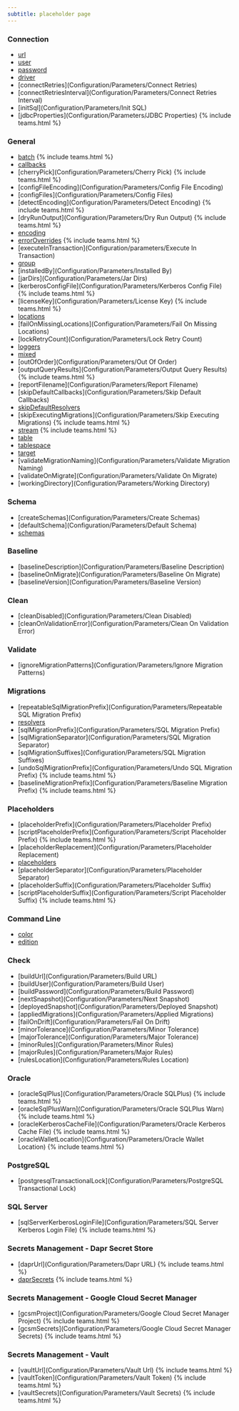 ```yaml
---
subtitle: placeholder page
---
```


### Connection
- [url](Configuration/parameters/url)
- [user](Configuration/parameters/user)
- [password](Configuration/parameters/password)
- [driver](Configuration/parameters/driver)
- [connectRetries](Configuration/Parameters/Connect Retries)
- [connectRetriesInterval](Configuration/Parameters/Connect Retries Interval)
- [initSql](Configuration/Parameters/Init SQL)
- [jdbcProperties](Configuration/Parameters/JDBC Properties) {% include teams.html %}

### General

- [batch](Configuration/parameters/batch) {% include teams.html %}
- [callbacks](Configuration/parameters/callbacks)
- [cherryPick](Configuration/Parameters/Cherry Pick) {% include teams.html %}
- [configFileEncoding](Configuration/Parameters/Config File Encoding)
- [configFiles](Configuration/Parameters/Config Files)
- [detectEncoding](Configuration/Parameters/Detect Encoding) {% include teams.html %}
- [dryRunOutput](Configuration/Parameters/Dry Run Output) {% include teams.html %}
- [encoding](Configuration/parameters/encoding)
- [errorOverrides](Configuration/parameters/errorOverrides) {% include teams.html %}
- [executeInTransaction](Configuration/parameters/Execute In Transaction)
- [group](Configuration/parameters/group)
- [installedBy](Configuration/Parameters/Installed By)
- [jarDirs](Configuration/Parameters/Jar Dirs)
- [kerberosConfigFile](Configuration/Parameters/Kerberos Config File) {% include teams.html %}
- [licenseKey](Configuration/Parameters/License Key) {% include teams.html %}
- [locations](Configuration/parameters/locations)
- [failOnMissingLocations](Configuration/Parameters/Fail On Missing Locations)
- [lockRetryCount](Configuration/Parameters/Lock Retry Count)
- [loggers](Configuration/parameters/loggers)
- [mixed](Configuration/parameters/mixed)
- [outOfOrder](Configuration/Parameters/Out Of Order)
- [outputQueryResults](Configuration/Parameters/Output Query Results) {% include teams.html %}
- [reportFilename](Configuration/Parameters/Report Filename)
- [skipDefaultCallbacks](Configuration/Parameters/Skip Default Callbacks)
- [skipDefaultResolvers](Configuration/parameters/skipDefaultResolvers)
- [skipExecutingMigrations](Configuration/Parameters/Skip Executing Migrations) {% include teams.html %}
- [stream](Configuration/parameters/stream) {% include teams.html %}
- [table](Configuration/parameters/table)
- [tablespace](Configuration/parameters/tablespace)
- [target](Configuration/parameters/target)
- [validateMigrationNaming](Configuration/Parameters/Validate Migration Naming)
- [validateOnMigrate](Configuration/Parameters/Validate On Migrate)
- [workingDirectory](Configuration/Parameters/Working Directory)

### Schema
- [createSchemas](Configuration/Parameters/Create Schemas)
- [defaultSchema](Configuration/Parameters/Default Schema)
- [schemas](Configuration/parameters/schemas)

### Baseline
- [baselineDescription](Configuration/Parameters/Baseline Description)
- [baselineOnMigrate](Configuration/Parameters/Baseline On Migrate)
- [baselineVersion](Configuration/Parameters/Baseline Version)

### Clean
- [cleanDisabled](Configuration/Parameters/Clean Disabled)
- [cleanOnValidationError](Configuration/Parameters/Clean On Validation Error)

### Validate
- [ignoreMigrationPatterns](Configuration/Parameters/Ignore Migration Patterns)

### Migrations
- [repeatableSqlMigrationPrefix](Configuration/Parameters/Repeatable SQL Migration Prefix)
- [resolvers](Configuration/Parameters/Resolver)
- [sqlMigrationPrefix](Configuration/Parameters/SQL Migration Prefix)
- [sqlMigrationSeparator](Configuration/Parameters/SQL Migration Separator)
- [sqlMigrationSuffixes](Configuration/Parameters/SQL Migration Suffixes)
- [undoSqlMigrationPrefix](Configuration/Parameters/Undo SQL Migration Prefix) {% include teams.html %}
- [baselineMigrationPrefix](Configuration/Parameters/Baseline Migration Prefix) {% include teams.html %}

### Placeholders
- [placeholderPrefix](Configuration/Parameters/Placeholder Prefix)
- [scriptPlaceholderPrefix](Configuration/Parameters/Script Placeholder Prefix) {% include teams.html %}
- [placeholderReplacement](Configuration/Parameters/Placeholder Replacement)
- [placeholders](Configuration/parameters/placeholders)
- [placeholderSeparator](Configuration/Parameters/Placeholder Separator)
- [placeholderSuffix](Configuration/Parameters/Placeholder Suffix)
- [scriptPlaceholderSuffix](Configuration/Parameters/Script Placeholder Suffix) {% include teams.html %}

### Command Line
- [color](Configuration/Parameters/Color)
- [edition](Configuration/parameters/edition)

### Check
- [buildUrl](Configuration/Parameters/Build URL)
- [buildUser](Configuration/Parameters/Build User)
- [buildPassword](Configuration/Parameters/Build Password)
- [nextSnapshot](Configuration/Parameters/Next Snapshot)
- [deployedSnapshot](Configuration/Parameters/Deployed Snapshot)
- [appliedMigrations](Configuration/Parameters/Applied Migrations)
- [failOnDrift](Configuration/Parameters/Fail On Drift)
- [minorTolerance](Configuration/Parameters/Minor Tolerance)
- [majorTolerance](Configuration/Parameters/Major Tolerance)
- [minorRules](Configuration/Parameters/Minor Rules)
- [majorRules](Configuration/Parameters/Major Rules)
- [rulesLocation](Configuration/Parameters/Rules Location)

### Oracle
- [oracleSqlPlus](Configuration/Parameters/Oracle SQLPlus) {% include teams.html %}
- [oracleSqlPlusWarn](Configuration/Parameters/Oracle SQLPlus Warn) {% include teams.html %}
- [oracleKerberosCacheFile](Configuration/Parameters/Oracle Kerberos Cache File) {% include teams.html %}
- [oracleWalletLocation](Configuration/Parameters/Oracle Wallet Location) {% include teams.html %}

### PostgreSQL
- [postgresqlTransactionalLock](Configuration/Parameters/PostgreSQL Transactional Lock)

### SQL Server
- [sqlServerKerberosLoginFile](Configuration/Parameters/SQL Server Kerberos Login File) {% include teams.html %}

### Secrets Management - Dapr Secret Store
- [daprUrl](Configuration/Parameters/Dapr URL) {% include teams.html %}
- [daprSecrets](configuration/parameters/dapr-secrets) {% include teams.html %}

### Secrets Management - Google Cloud Secret Manager
- [gcsmProject](Configuration/Parameters/Google Cloud Secret Manager Project) {% include teams.html %}
- [gcsmSecrets](Configuration/Parameters/Google Cloud Secret Manager Secrets) {% include teams.html %}

### Secrets Management - Vault
- [vaultUrl](Configuration/Parameters/Vault Url) {% include teams.html %}
- [vaultToken](Configuration/Parameters/Vault Token) {% include teams.html %}
- [vaultSecrets](Configuration/Parameters/Vault Secrets) {% include teams.html %}

